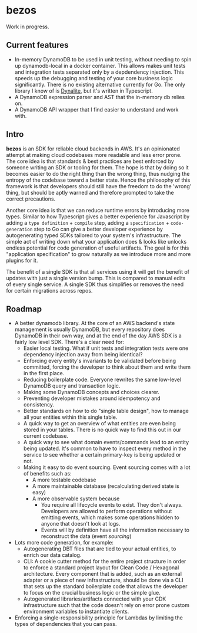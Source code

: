 # bezos
Work in progress.
## Current features
- In-memory DynamoDB to be used in unit testing, without needing to spin up dynamodb-local in a docker container. This allows makes unit tests and integration tests separated only by a depdendency injection. This speeds up the debugging and testing of your core business logic significantly. There is no existing alternative currently for Go. The only library I know of is [Dynalite](https://github.com/architect/dynalite/), but it's written in Typescript.
- A DynamoDB expression parser and AST that the in-memory db relies on.
- A DynamoDB API wrapper that I find easier to understand and work with. 

## Intro
**bezos** is an SDK for reliable cloud backends in AWS. It's an opinionated attempt at making cloud codebases more readable and less error prone. The core idea is that standards & best practices are best enforced by someone writing an SDK or tooling for them. The hope is that by doing so it becomes easier to do the right thing than the wrong thing, thus nudging the entropy of the codebase toward a better state. Hence the philosophy of this framework is that developers should still have the freedom to do the 'wrong' thing, but should be aptly warned and therefore prompted to take the correct precautions.

Another core idea is that we can reduce runtime errors by introducing more types. Similar to how Typescript gives a better experience for Javascript by adding a `type definition` + `compile` step, adding a `specification` + `code-generation` step to Go can give a better developer experience by autogenerating typed SDKs tailored to your system's infrastructure. The simple act of writing down what your application does & looks like unlocks endless potential for code generation of useful artifacts. The goal is for this "application specification" to grow naturally as we introduce more and more plugins for it.

The benefit of a single SDK is that all services using it will get the benefit of updates with just a single version bump. This is compared to manual edits of every single service. A single SDK thus simplifies or removes the need for certain migrations across repos.

## Roadmap
- A better dynamodb library. At the core of an AWS backend's state management is usually DynamoDB, but every repository does DynamoDB in their own way, and at the end of the day AWS SDK is a fairly low level SDK. There's a clear need for:
    - Easier local testing. What if unit tests and integration tests were one dependency injection away from being identical?
    - Enforcing every entity's invariants to be validated before being committed, forcing the developer to think about them and write them in the first place.
    - Reducing boilerplate code. Everyone rewrites the same low-level DynamoDB query and transaction logic.
    - Making some DynamoDB concepts and choices clearer.
    - Preventing developer mistakes around idempotency and consistency.
    - Better standards on how to do "single table design", how to manage all your entities within this single table.
    - A quick way to get an overview of what entities are even being stored in your tables. There is no quick way to find this out in our current codebase.
    - A quick way to see what domain events/commands lead to an entity being updated. It's common to have to inspect every method in the service to see whether a certain primary-key is being updated or not.
    - Making it easy to do event sourcing. Event sourcing comes with a lot of benefits such as:
        - A more testable codebase
        - A more maintainable database (recalculating derived state is easy)
        - A more observable system because
            - You require all lifecycle events to exist. They don't always. Developers are allowed to perform operations without emitting events, which makes some operations hidden to anyone that doesn't look at logs.
            - Events will by definition have all the information necessary to reconstruct the data (event *sourcing*)
- Lots more code generation, for example:
    - Autogenerating DBT files that are tied to your actual entities, to enrich our data catalog.
    - CLI: A cookie cutter method for the entire project structure in order to enforce a standard project layout for Clean Code / Hexagonal architecture. Every component that is added, such as an external adapter or a piece of new infrastructure, should be done via a CLI that sets up the standard boilerplate code that allows the developer to focus on the crucial business logic or the simple glue.
    - Autogenerated libraries/artifacts connected with your CDK infrastructure such that the code doesn't rely on error prone custom environment variables to instantiate clients.
- Enforcing a single-responsibility principle for Lambdas by limiting the types of dependencies that you can pass.
